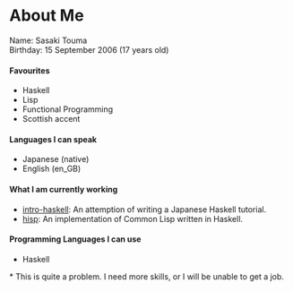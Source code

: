 # About Me
Name: Sasaki Touma<br>
Birthday: 15 September 2006 (17 years old)<br>

#### Favourites
- Haskell
- Lisp
- Functional Programming
- Scottish accent

#### Languages I can speak
- Japanese (native)
- English (en_GB)

#### What I am currently working
- [intro-haskell](https://github.com/t-sasaki915/intro-haskell): An attemption of writing a Japanese Haskell tutorial.
- [hisp](https://github.com/t-sasaki915/hisp): An implementation of Common Lisp written in Haskell.

#### Programming Languages I can use
- Haskell

\* This is quite a problem. I need more skills, or I will be unable to get a job.
